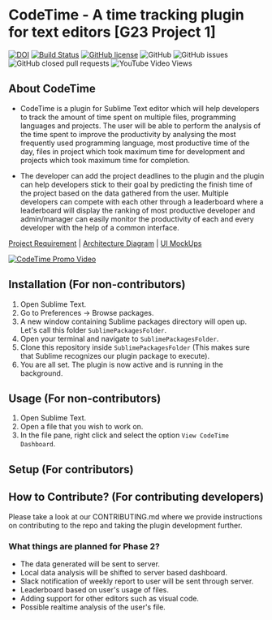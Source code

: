 # CodeTime - A time tracking plugin for text editors [G23 Project 1]
[![DOI](https://zenodo.org/badge/295515546.svg)](https://zenodo.org/badge/latestdoi/295515546)
[![Build Status](https://travis-ci.org/oaaky/SE_Fall20_Project-1.svg?branch=master)](https://travis-ci.org/oaaky/SE_Fall20_Project-1)
[![GitHub license](https://img.shields.io/github/license/oaaky/SE_Fall20_Project-1)](https://github.com/oaaky/SE_Fall20_Project-1/blob/master/LICENSE)
![GitHub](https://img.shields.io/badge/language-python-blue.svg)
![GitHub issues](https://img.shields.io/github/issues/oaaky/SE_Fall20_Project-1)
![GitHub closed pull requests](https://img.shields.io/github/issues-pr-closed/oaaky/SE_Fall20_Project-1)
![YouTube Video Views](https://img.shields.io/youtube/views/CL5W7C9Jw_c?style=social)


## About CodeTime

- CodeTime is a plugin for Sublime Text editor which will help developers to track the amount of time spent on multiple files, programming languages and projects. The user will be able to perform the analysis of the time spent to improve the productivity by analysing the most frequently used programming language, most productive time of the day, files in project which took maximum time for development and projects which took maximum time for completion.

- The developer can add the project deadlines to the plugin and the plugin can help developers stick to their goal by predicting the finish time of the project based on the data gathered from the user. Multiple developers can compete with each other through a leaderboard where a leaderboard will display the ranking of most productive developer and admin/manager can easily monitor the productivity of each and every developer with the help of a common interface.

[Project Requirement](https://github.com/oaaky/SE_Fall20_Project-1/blob/master/project_requiremnt.md) | [Architecture Diagram](https://github.com/oaaky/SE_Fall20_Project-1/blob/master/architecure.png) | [UI MockUps](https://github.com/oaaky/SE_Fall20_Project-1/blob/master/Capture.PNG)

[![CodeTime Promo Video](https://img.youtube.com/vi/CL5W7C9Jw_c/0.jpg)](http://tiny.cc/codeTimePromo)


## Installation (For non-contributors)

1. Open Sublime Text.
2. Go to Preferences -> Browse packages.
3. A new window containing Sublime packages directory will open up. Let's call this folder `SublimePackagesFolder`.
4. Open your terminal and navigate to `SublimePackagesFolder`.
5. Clone this repository inside `SublimePackagesFolder` (This makes sure that Sublime recognizes our plugin package to execute).
6. You are all set. The plugin is now active and is running in the background.


## Usage (For non-contributors)

1. Open Sublime Text.
2. Open a file that you wish to work on.
3. In the file pane, right click and select the option `View CodeTime Dashboard`.


## Setup (For contributors)

## How to Contribute? (For contributing developers)

Please take a look at our CONTRIBUTING.md where we provide instructions on contributing to the repo and taking the plugin development further.

### What things are planned for Phase 2?

- The data generated will be sent to server.
- Local data analysis will be shifted to server based dashboard.
- Slack notification of weekly report to user will be sent through server.
- Leaderboard based on user's usage of files.
- Adding support for other editors such as visual code.
- Possible realtime analysis of the user's file.
